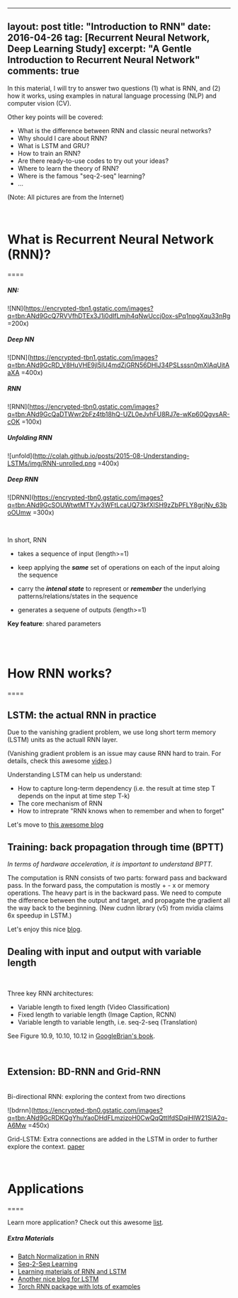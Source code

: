 
---
layout: post
title:  "Introduction to RNN"
date:   2016-04-26
tag: [Recurrent Neural Network, Deep Learning Study]
excerpt: "A Gentle Introduction to Recurrent Neural Network"
comments: true
---

In this material, I will try to answer two questions (1) what is RNN, and (2) how it works, using examples in natural language processing (NLP) and computer vision (CV).  

Other key points will be covered:

* What is the difference between RNN and classic neural networks?
* Why should I care about RNN?
* What is LSTM and GRU?
* How to train an RNN?
* Are there ready-to-use codes to try out your ideas?
* Where to learn the theory of RNN?
* Where is the famous "seq-2-seq" learning?
* ...

(Note: All pictures are from the Internet)

<br>

# What is Recurrent Neural Network (RNN)?
====

##### NN:

![NN](https://encrypted-tbn1.gstatic.com/images?q=tbn:ANd9GcQ7RVVfhDTEx3J1j0dIfLmjh4qNwUccj0ox-sPq1npgXqu33nRg =200x)

##### Deep NN
![DNN](https://encrypted-tbn1.gstatic.com/images?q=tbn:ANd9GcRD_V8HuVHE9jl5lU4mdZjGRN56DHlJ34PSLsssn0mXlAqUitAaXA =400x)

##### RNN
![RNN](https://encrypted-tbn0.gstatic.com/images?q=tbn:ANd9GcQaDTWwr2bFz4tb18hQ-UZL0eJvhFU8RJ7e-wKp60QgvsAR-cOK =100x)

##### Unfolding RNN
![unfold](http://colah.github.io/posts/2015-08-Understanding-LSTMs/img/RNN-unrolled.png =400x)

##### Deep RNN
![DRNN](https://encrypted-tbn0.gstatic.com/images?q=tbn:ANd9GcSOUWtwtMTYJv3WFtLcaUQ73kfXlSH9zZbPFLY8grjNv_63boOUmw =300x)

<br>

In short, RNN 

* takes a sequence of input (length>=1) 

* keep applying the **_same_** set of operations on each of the input aloing the sequence

* carry the **_intenal state_** to represent or **_remember_** the underlying patterns/relations/states in the sequence 
 
* generates a sequene of outputs (length>=1)

**Key feature**: shared parameters 

<br>
<br>


# How RNN works?
====

## LSTM: the actual RNN in practice

Due to the vanishing gradient problem, we use long short term memory (LSTM) units as the actuall RNN layer. 

(Vanishing gradient problem is an issue may cause RNN hard to train. For details, check this awesome [video](https://www.youtube.com/watch?v=56TYLaQN4N8).)

Understanding LSTM can help us understand:

* How to capture long-term dependency (i.e. the result at time step T depends on the input at time step T-k)
* The core mechanism of RNN
* How to intreprate "RNN knows when to remember and when to forget" 

Let's move to [this awesome blog](http://colah.github.io/posts/2015-08-Understanding-LSTMs/)



## Training: back propagation through time (BPTT)

*In terms of hardware acceleration, it is important to understand BPTT.*

The computation is RNN consists of two parts: forward pass and backward pass. In the forward pass, the computation is mostly + - x or memory operations. The heavy part is in the backward pass. We need to compute the difference between the output and target, and propagate the gradient all the way back to the beginning. (New cudnn library (v5) from nvidia claims 6x speedup in LSTM.)

Let's enjoy this nice [blog](https://medium.com/@aidangomez/let-s-do-this-f9b699de31d9#.5njju6koo).

## Dealing with input and output with variable length
<br>

Three key RNN architectures:

* Variable length to fixed length (Video Classification)
* Fixed length to variable length (Image Caption, RCNN)
* Variable length to variable length, i.e. seq-2-seq (Translation)

See Figure 10.9, 10.10, 10.12 in [GoogleBrian's book](http://www.deeplearningbook.org/). 

<br>

## Extension: BD-RNN and Grid-RNN
<br>
Bi-directional RNN: exploring the context from two directions

![bdrnn](https://encrypted-tbn0.gstatic.com/images?q=tbn:ANd9GcRDKQgYhuYaoDHdFLmzjzoH0CwQqQttIfdSDqiHIW21SlA2q-A6Mw =450x)

Grid-LSTM: Extra connections are added in the LSTM in order to further explore the context. [paper](https://encrypted-tbn1.gstatic.com/images?q=tbn:ANd9GcRf4Oz6jdUntrvF3WKiGMeOu7II00MnN3zefviOLTkb8swLB2Xk)

<br>

# Applications
====

Learn more application? Check out this awesome [list](https://github.com/kjw0612/awesome-rnn).


##### Extra Materials 
* [Batch Normalization in RNN](https://github.com/iassael/torch-bnlstm) 
* [Seq-2-Seq Learning](http://papers.nips.cc/paper/5346-information-based-learning-by-agents-in-unbounded-state-spaces)
* [Learning materials of RNN and LSTM](http://handong1587.github.io/deep_learning/2015/10/09/rnn-and-lstm.html)
* [Another nice blog for LSTM](https://medium.com/@shiyan/understanding-lstm-and-its-diagrams-37e2f46f1714#.m52rcngew)
* [Torch RNN package with lots of examples](https://github.com/Element-Research/rnn)